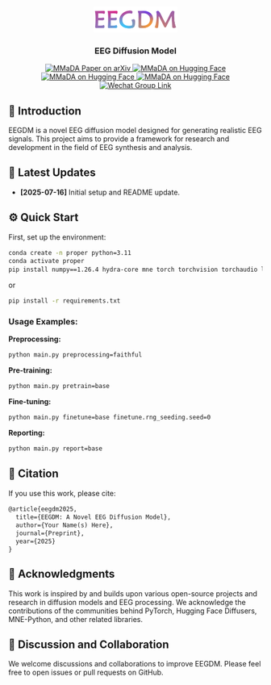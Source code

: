 <div align="center">
<br>
<img src="title.png" width="166">
<h3>EEG Diffusion Model</h3></div>

<p align="center">
  <a href="https://arxiv.org/abs/2505.15809">
    <img
      src="https://img.shields.io/badge/MMaDA-Paper-red?logo=arxiv&logoColor=red"
      alt="MMaDA Paper on arXiv"
    />
  </a>
  <a href="https://huggingface.co/spaces/Gen-Verse/MMaDA">
    <img 
        src="https://img.shields.io/badge/MMaDA%20Demo-Hugging%20Face%20Space-blue?logo=huggingface&logoColor=blue" 
        alt="MMaDA on Hugging Face"
    />
  </a>
  <a href="https://huggingface.co/Gen-Verse/MMaDA-8B-Base">
    <img 
        src="https://img.shields.io/badge/MMaDA--8B--Base-Hugging%20Face%20Model-orange?logo=huggingface&logoColor=yellow" 
        alt="MMaDA on Hugging Face"
    />
  </a>
    <a href="https://huggingface.co/Gen-Verse/MMaDA-8B-MixCoT">
    <img 
        src="https://img.shields.io/badge/MMaDA--8B--MixCoT-Hugging%20Face%20Model-orange?logo=huggingface&logoColor=yellow" 
        alt="MMaDA on Hugging Face"
    />
  </a>
  <a href="https://github.com/Gen-Verse/MMaDA/blob/main/assets/wx-mmada-0613.jpeg">
    <img 
        src="https://img.shields.io/badge/Wechat-Join-green?logo=wechat&amp" 
        alt="Wechat Group Link"
    />
  </a>
  
</p>


## 🌌 Introduction

EEGDM is a novel EEG diffusion model designed for generating realistic EEG signals. This project aims to provide a framework for research and development in the field of EEG synthesis and analysis.

## 📰 Latest Updates

*   **[2025-07-16]** Initial setup and README update.

## ⚙️ Quick Start

First, set up the environment:

```bash
conda create -n proper python=3.11
conda activate proper
pip install numpy==1.26.4 hydra-core mne torch torchvision torchaudio lightning pyhealth ema-pytorch diffusers einops wandb scipy pyhealth
```
or
```bash
pip install -r requirements.txt
```

### Usage Examples:

**Preprocessing:**
```bash
python main.py preprocessing=faithful
```

**Pre-training:**
```bash
python main.py pretrain=base
```

**Fine-tuning:**
```bash
python main.py finetune=base finetune.rng_seeding.seed=0
```

**Reporting:**
```bash
python main.py report=base
```

## 📖 Citation

If you use this work, please cite:

```
@article{eegdm2025,
  title={EEGDM: A Novel EEG Diffusion Model},
  author={Your Name(s) Here},
  journal={Preprint},
  year={2025}
}
```

## 🤝 Acknowledgments

This work is inspired by and builds upon various open-source projects and research in diffusion models and EEG processing. We acknowledge the contributions of the communities behind PyTorch, Hugging Face Diffusers, MNE-Python, and other related libraries.

## 💬 Discussion and Collaboration

We welcome discussions and collaborations to improve EEGDM. Please feel free to open issues or pull requests on GitHub.


